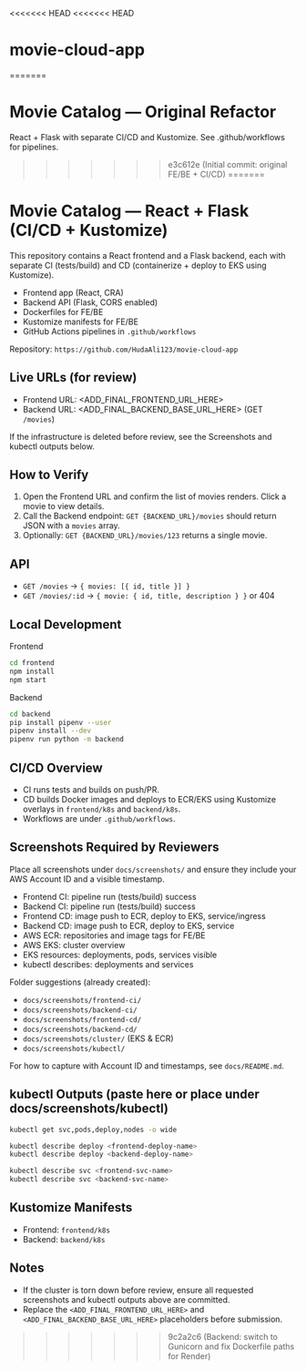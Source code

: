 <<<<<<< HEAD
<<<<<<< HEAD
# movie-cloud-app
=======
# Movie Catalog — Original Refactor
React + Flask with separate CI/CD and Kustomize.
See .github/workflows for pipelines.
>>>>>>> e3c612e (Initial commit: original FE/BE + CI/CD)
=======
# Movie Catalog — React + Flask (CI/CD + Kustomize)

This repository contains a React frontend and a Flask backend, each with separate CI (tests/build) and CD (containerize + deploy to EKS using Kustomize).

- Frontend app (React, CRA)
- Backend API (Flask, CORS enabled)
- Dockerfiles for FE/BE
- Kustomize manifests for FE/BE
- GitHub Actions pipelines in `.github/workflows`

Repository: `https://github.com/HudaAli123/movie-cloud-app`

## Live URLs (for review)

- Frontend URL: <ADD_FINAL_FRONTEND_URL_HERE>
- Backend URL: <ADD_FINAL_BACKEND_BASE_URL_HERE> (GET `/movies`)

If the infrastructure is deleted before review, see the Screenshots and kubectl outputs below.

## How to Verify

1. Open the Frontend URL and confirm the list of movies renders. Click a movie to view details.
2. Call the Backend endpoint: `GET {BACKEND_URL}/movies` should return JSON with a `movies` array.
3. Optionally: `GET {BACKEND_URL}/movies/123` returns a single movie.

## API

- `GET /movies` → `{ movies: [{ id, title }] }`
- `GET /movies/:id` → `{ movie: { id, title, description } }` or 404

## Local Development

Frontend

```bash
cd frontend
npm install
npm start
```

Backend

```bash
cd backend
pip install pipenv --user
pipenv install --dev
pipenv run python -m backend
```

## CI/CD Overview

- CI runs tests and builds on push/PR.
- CD builds Docker images and deploys to ECR/EKS using Kustomize overlays in `frontend/k8s` and `backend/k8s`.
- Workflows are under `.github/workflows`.

## Screenshots Required by Reviewers

Place all screenshots under `docs/screenshots/` and ensure they include your AWS Account ID and a visible timestamp.

- Frontend CI: pipeline run (tests/build) success
- Backend CI: pipeline run (tests/build) success
- Frontend CD: image push to ECR, deploy to EKS, service/ingress
- Backend CD: image push to ECR, deploy to EKS, service
- AWS ECR: repositories and image tags for FE/BE
- AWS EKS: cluster overview
- EKS resources: deployments, pods, services visible
- kubectl describes: deployments and services

Folder suggestions (already created):

- `docs/screenshots/frontend-ci/`
- `docs/screenshots/backend-ci/`
- `docs/screenshots/frontend-cd/`
- `docs/screenshots/backend-cd/`
- `docs/screenshots/cluster/` (EKS & ECR)
- `docs/screenshots/kubectl/`

For how to capture with Account ID and timestamps, see `docs/README.md`.

## kubectl Outputs (paste here or place under docs/screenshots/kubectl)

```bash
kubectl get svc,pods,deploy,nodes -o wide
```

```bash
kubectl describe deploy <frontend-deploy-name>
kubectl describe deploy <backend-deploy-name>
```

```bash
kubectl describe svc <frontend-svc-name>
kubectl describe svc <backend-svc-name>
```

## Kustomize Manifests

- Frontend: `frontend/k8s`
- Backend: `backend/k8s`

## Notes

- If the cluster is torn down before review, ensure all requested screenshots and kubectl outputs above are committed.
- Replace the `<ADD_FINAL_FRONTEND_URL_HERE>` and `<ADD_FINAL_BACKEND_BASE_URL_HERE>` placeholders before submission.
>>>>>>> 9c2a2c6 (Backend: switch to Gunicorn and fix Dockerfile paths for Render)

